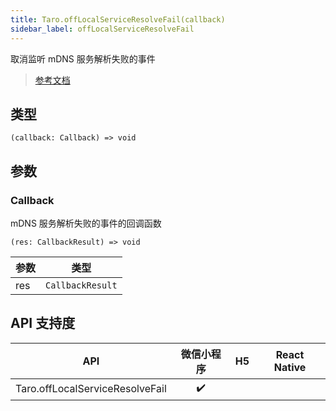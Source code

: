 ```yaml
---
title: Taro.offLocalServiceResolveFail(callback)
sidebar_label: offLocalServiceResolveFail
---
```


取消监听 mDNS 服务解析失败的事件

> [参考文档](https://developers.weixin.qq.com/miniprogram/dev/api/network/mdns/wx.offLocalServiceResolveFail.html)

## 类型

```tsx
(callback: Callback) => void
```

## 参数

### Callback

mDNS 服务解析失败的事件的回调函数

```tsx
(res: CallbackResult) => void
```

<table>
  <thead>
    <tr>
      <th>参数</th>
      <th>类型</th>
    </tr>
  </thead>
  <tbody>
    <tr>
      <td>res</td>
      <td><code>CallbackResult</code></td>
    </tr>
  </tbody>
</table>

## API 支持度

| API | 微信小程序 | H5 | React Native |
| :---: | :---: | :---: | :---: |
| Taro.offLocalServiceResolveFail | ✔️ |  |  |
